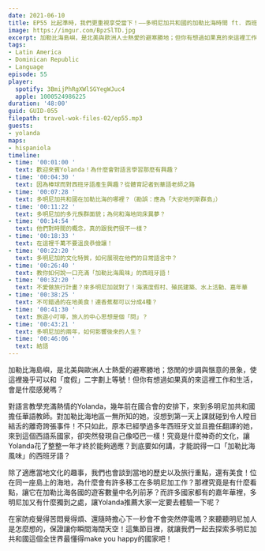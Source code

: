 ```yaml
---
date: 2021-06-10
title: EP55 比起準時，我們更重視享受當下！——多明尼加共和國的加勒比海時間 ft. 西班牙語與華語教師 Yolanda
image: https://imgur.com/BpzSlTD.jpg
excerpt: 加勒比海島嶼，是北美與歐洲人士熱愛的避寒勝地；但你有想過如果真的來這裡工作和生活，會是什麼感覺嗎？Yolanda在國合會的安排下來到多明尼加共和國擔任華語教師，沒想到第一天上課就碰到令人瞠目結舌的離奇誇張事件！除了適應當地文化的趣事，我們也會談到當地的歷史以及旅行重點，還有美食。一起來探索這個全世界最懂得make you happy的國家吧！
tags:
- Latin America
- Dominican Republic
- Language
episode: 55
player:
  spotify: 3BmijPhRgXWlSGYegWJuc4
  apple: 1000524986225
duration: '48:00'
guid: GUID-055
filepath: travel-wok-files-02/ep55.mp3
guests:
- yolanda
maps:
- hispaniola
timeline:
- time: '00:01:00 '
  text: 歡迎來賓Yolanda！為什麼會對語言學習那麼有興趣？
- time: '00:04:30 '
  text: 因為棒球而對西班牙語產生興趣？從體育記者到華語老師之路
- time: '00:07:28 '
  text: 多明尼加共和國在加勒比海的哪裡？（勘誤：應為「大安地列斯群島」）
- time: '00:11:22 '
  text: 多明尼加的多元族群面貌；為何和海地同床異夢？
- time: '00:14:54 '
  text: 他們對時間的概念，真的跟我們很不一樣？
- time: '00:18:33 '
  text: 在這裡千萬不要溫良恭儉讓！
- time: '00:22:20 '
  text: 多明尼加的文化特質，如何展現在他們的日常語言中？
- time: '00:26:40 '
  text: 教你如何說一口充滿「加勒比海風味」的西班牙語！
- time: '00:32:20 '
  text: 不愛做旅行計畫？來多明尼加就對了！海濱度假村、殖民建築、水上活動、嘉年華
- time: '00:38:25 '
  text: 不可錯過的在地美食！連香蕉都可以分成4種？
- time: '00:41:30 '
  text: 旅遊小叮嚀，旅人的中心思想是個「問」？
- time: '00:43:21 '
  text: 多明尼加的兩年，如何影響後來的人生？
- time: '00:46:06 '
  text: 結語
---
```


加勒比海島嶼，是北美與歐洲人士熱愛的避寒勝地；悠閒的步調與愜意的景象，使這裡幾乎可以和「度假」二字劃上等號！但你有想過如果真的來這裡工作和生活，會是什麼感覺嗎？

對語言教學充滿熱情的Yolanda，幾年前在國合會的安排下，來到多明尼加共和國擔任華語教師。對加勒比海地區一無所知的她，沒想到第一天上課就碰到令人瞠目結舌的離奇誇張事件！不只如此，原本已經學過多年西班牙文並且擔任翻譯的她，來到這個西語系國家，卻突然發現自己像啞巴一樣！究竟是什麼神奇的文化，讓Yolanda花了整整一年才終於能夠適應？到底要如何講，才能說得一口「加勒比海風味」的西班牙語？

除了適應當地文化的趣事，我們也會談到當地的歷史以及旅行重點，還有美食！位在同一座島上的海地，為什麼會有許多移工在多明尼加工作？那裡究竟是有什麼看點，讓它在加勒比海各國的遊客數量中名列前茅？而許多國家都有的嘉年華裡，多明尼加又有什麼獨到之處，讓Yolanda推薦大家一定要去體驗一下呢？

在家防疫覺得苦悶覺得煩、還隨時擔心下一秒會不會突然停電嗎？來聽聽明尼加人是怎麼想的，保證讓你瞬間海闊天空！這集節目裡，就讓我們一起去探索多明尼加共和國這個全世界最懂得make you happy的國家吧！

